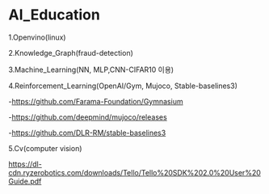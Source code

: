 # AI_Education
1.Openvino(linux)

2.Knowledge_Graph(fraud-detection)

3.Machine_Learning(NN, MLP,CNN-CIFAR10 이용)

4.Reinforcement_Learning(OpenAI/Gym, Mujoco, Stable-baselines3)

-https://github.com/Farama-Foundation/Gymnasium

-https://github.com/deepmind/mujoco/releases

-https://github.com/DLR-RM/stable-baselines3

5.Cv(computer vision)

https://dl-cdn.ryzerobotics.com/downloads/Tello/Tello%20SDK%202.0%20User%20Guide.pdf
